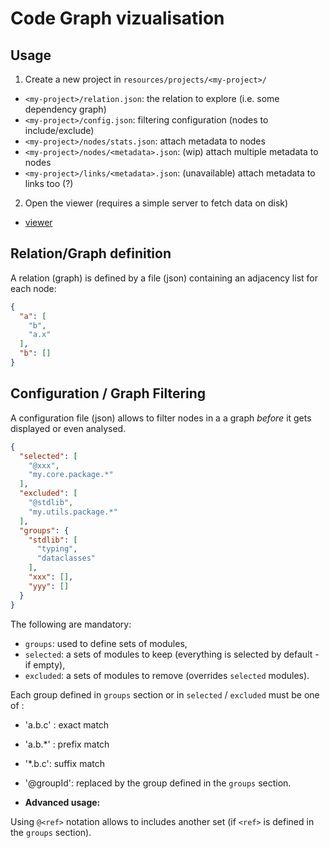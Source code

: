 # Code Graph vizualisation

## Usage

1) Create a new project in `resources/projects/<my-project>/`

- `<my-project>/relation.json`: the relation to explore (i.e. some dependency graph)
- `<my-project>/config.json`: filtering configuration (nodes to include/exclude)
- `<my-project>/nodes/stats.json`: attach metadata to nodes
- `<my-project>/nodes/<metadata>.json`: (wip) attach multiple metadata to nodes
- `<my-project>/links/<metadata>.json`: (unavailable) attach metadata to links too (?)


2) Open the viewer (requires a simple server to fetch data on disk)

- [viewer](./resources/code-viz.html)


## Relation/Graph definition

A relation (graph) is defined by a file (json) containing an adjacency list for each node:

```json
{
  "a": [
    "b",
    "a.x"
  ],
  "b": []
}
```

## Configuration / Graph Filtering

A configuration file (json) allows to filter nodes in a a graph *before* it gets displayed or even analysed.

```json
{
  "selected": [
    "@xxx",
    "my.core.package.*"
  ],
  "excluded": [
    "@stdlib",
    "my.utils.package.*"
  ],
  "groups": {
    "stdlib": [
      "typing",
      "dataclasses"
    ],
    "xxx": [],
    "yyy": []
  }
}
```

The following are mandatory:

- `groups`: used to define sets of modules,
- `selected`: a sets of modules to keep (everything is selected by default - if empty),
- `excluded`: a sets of modules to remove (overrides `selected` modules).


Each group defined in `groups` section or in `selected` / `excluded` must be one of :

- 'a.b.c' : exact match
- 'a.b.*' : prefix match
- '*.b.c': suffix match
- '@groupId': replaced by the group defined in the `groups` section.

- **Advanced usage:**

Using `@<ref>` notation allows to includes another set (if `<ref>` is defined in the `groups` section).